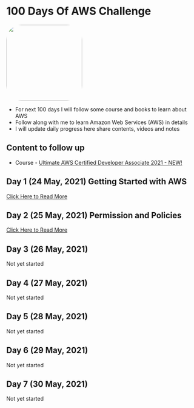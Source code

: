 # 100 Days Of AWS Challenge

<a href="https://www.youtube.com/watch?v=77XaHwNxH68">
<img src="https://i3.ytimg.com/vi/77XaHwNxH68/hqdefault.jpg" align="center" width="200" style="border-radius:40px" />
</a>

- For next 100 days I will follow some course and books to learn about AWS
- Follow along with me to learn Amazon Web Services (AWS) in details
- I will update daily progress here share contents, videos and notes

## Content to follow up
- Course - [Ultimate AWS Certified Developer Associate 2021 - NEW!](https://www.udemy.com/course/aws-certified-developer-associate-dva-c01/)


## Day 1 (24 May, 2021) Getting Started with AWS
[Click Here to Read More](/Day-1-Getting-Started-with-AWS.md)

## Day 2 (25 May, 2021) Permission and Policies
[Click Here to Read More](/Day-2-IAM-permission-and-policies.md)

## Day 3 (26 May, 2021)
Not yet started

## Day 4 (27 May, 2021)
Not yet started

## Day 5 (28 May, 2021)
Not yet started

## Day 6 (29 May, 2021)
Not yet started

## Day 7 (30 May, 2021)
Not yet started
